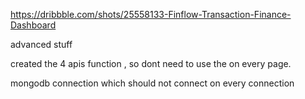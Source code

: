 https://dribbble.com/shots/25558133-Finflow-Transaction-Finance-Dashboard


advanced stuff 

created the 4 apis function , so dont need to use the on every page.

mongodb connection which should not connect on every connection